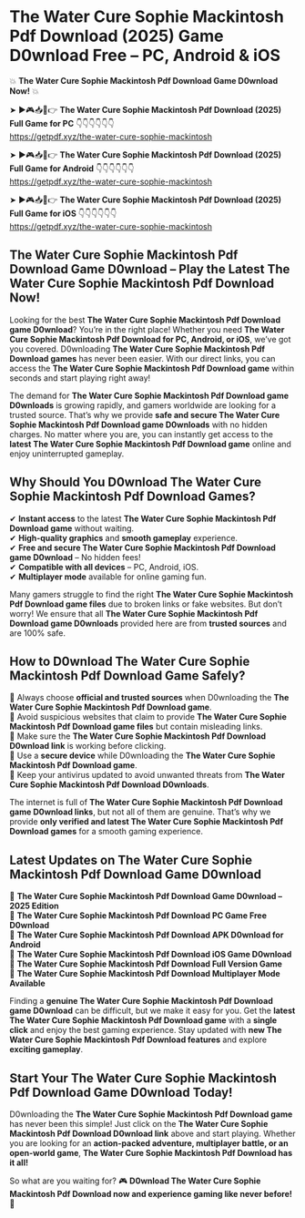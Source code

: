 # The Water Cure Sophie Mackintosh Pdf Download (2025) Game D0wnload Free – PC, Android & iOS

💥 **The Water Cure Sophie Mackintosh Pdf Download Game D0wnload Now!** 💥  

➤ ►🎮📥📱👉 **The Water Cure Sophie Mackintosh Pdf Download (2025) Full Game for PC** 👇👇👇👇👇👇  
https://getpdf.xyz/the-water-cure-sophie-mackintosh  

➤ ►🎮📥📱👉 **The Water Cure Sophie Mackintosh Pdf Download (2025) Full Game for Android** 👇👇👇👇👇👇  
https://getpdf.xyz/the-water-cure-sophie-mackintosh  

➤ ►🎮📥📱👉 **The Water Cure Sophie Mackintosh Pdf Download (2025) Full Game for iOS** 👇👇👇👇👇👇  
https://getpdf.xyz/the-water-cure-sophie-mackintosh  

## The Water Cure Sophie Mackintosh Pdf Download Game D0wnload – Play the Latest The Water Cure Sophie Mackintosh Pdf Download Now!

Looking for the best **The Water Cure Sophie Mackintosh Pdf Download game D0wnload**? You’re in the right place! Whether you need **The Water Cure Sophie Mackintosh Pdf Download for PC, Android, or iOS**, we’ve got you covered. D0wnloading **The Water Cure Sophie Mackintosh Pdf Download games** has never been easier. With our direct links, you can access the **The Water Cure Sophie Mackintosh Pdf Download game** within seconds and start playing right away!  

The demand for **The Water Cure Sophie Mackintosh Pdf Download game D0wnloads** is growing rapidly, and gamers worldwide are looking for a trusted source. That’s why we provide **safe and secure The Water Cure Sophie Mackintosh Pdf Download game D0wnloads** with no hidden charges. No matter where you are, you can instantly get access to the **latest The Water Cure Sophie Mackintosh Pdf Download game** online and enjoy uninterrupted gameplay.  

## **Why Should You D0wnload The Water Cure Sophie Mackintosh Pdf Download Games?**  

✔ **Instant access** to the latest **The Water Cure Sophie Mackintosh Pdf Download game** without waiting.  
✔ **High-quality graphics** and **smooth gameplay** experience.  
✔ **Free and secure The Water Cure Sophie Mackintosh Pdf Download game D0wnload** – No hidden fees!  
✔ **Compatible with all devices** – PC, Android, iOS.  
✔ **Multiplayer mode** available for online gaming fun.  

Many gamers struggle to find the right **The Water Cure Sophie Mackintosh Pdf Download game files** due to broken links or fake websites. But don’t worry! We ensure that all **The Water Cure Sophie Mackintosh Pdf Download game D0wnloads** provided here are from **trusted sources** and are 100% safe.  

## **How to D0wnload The Water Cure Sophie Mackintosh Pdf Download Game Safely?**  

📌 Always choose **official and trusted sources** when D0wnloading the **The Water Cure Sophie Mackintosh Pdf Download game**.  
📌 Avoid suspicious websites that claim to provide **The Water Cure Sophie Mackintosh Pdf Download game files** but contain misleading links.  
📌 Make sure the **The Water Cure Sophie Mackintosh Pdf Download D0wnload link** is working before clicking.  
📌 Use a **secure device** while D0wnloading the **The Water Cure Sophie Mackintosh Pdf Download game**.  
📌 Keep your antivirus updated to avoid unwanted threats from **The Water Cure Sophie Mackintosh Pdf Download D0wnloads**.  

The internet is full of **The Water Cure Sophie Mackintosh Pdf Download game D0wnload links**, but not all of them are genuine. That’s why we provide **only verified and latest The Water Cure Sophie Mackintosh Pdf Download games** for a smooth gaming experience.  

## **Latest Updates on The Water Cure Sophie Mackintosh Pdf Download Game D0wnload**  

🔹 **The Water Cure Sophie Mackintosh Pdf Download Game D0wnload – 2025 Edition**  
🔹 **The Water Cure Sophie Mackintosh Pdf Download PC Game Free D0wnload**  
🔹 **The Water Cure Sophie Mackintosh Pdf Download APK D0wnload for Android**  
🔹 **The Water Cure Sophie Mackintosh Pdf Download iOS Game D0wnload**  
🔹 **The Water Cure Sophie Mackintosh Pdf Download Full Version Game**  
🔹 **The Water Cure Sophie Mackintosh Pdf Download Multiplayer Mode Available**  

Finding a **genuine The Water Cure Sophie Mackintosh Pdf Download game D0wnload** can be difficult, but we make it easy for you. Get the **latest The Water Cure Sophie Mackintosh Pdf Download game** with a **single click** and enjoy the best gaming experience. Stay updated with **new The Water Cure Sophie Mackintosh Pdf Download features** and explore **exciting gameplay**.  

## **Start Your The Water Cure Sophie Mackintosh Pdf Download Game D0wnload Today!**  

D0wnloading the **The Water Cure Sophie Mackintosh Pdf Download game** has never been this simple! Just click on the **The Water Cure Sophie Mackintosh Pdf Download D0wnload link** above and start playing. Whether you are looking for an **action-packed adventure, multiplayer battle, or an open-world game**, **The Water Cure Sophie Mackintosh Pdf Download has it all!**  

So what are you waiting for? 🎮 **D0wnload The Water Cure Sophie Mackintosh Pdf Download now and experience gaming like never before!** 🚀  